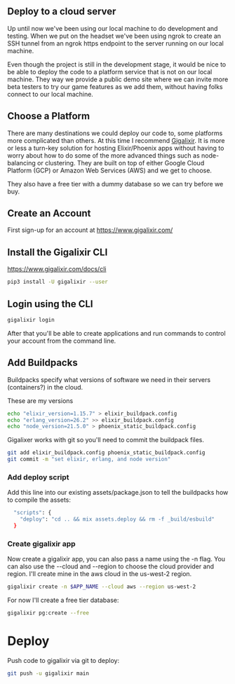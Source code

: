 ## Deploy to a cloud server

Up until now we've been using our local machine to do development and testing.  When we put on the headset we've been using ngrok to create an SSH tunnel from an ngrok https endpoint to the server running on our local machine.

Even though the project is still in the development stage, it would be nice to be able to deploy the code to a platform service that is not on our local machine.  They way we provide a public demo site where we can invite more beta testers to try our game features as we add them, without having folks connect to our local machine.

## Choose a Platform

There are many destinations we could deploy our code to, some platforms more complicated than others.  At this time I recommend [Gigalixir](https://www.gigalixir.com/).  It is more or less a turn-key solution for hosting Elixir/Phoenix apps without having to worry about how to do some of the more advanced things such as node-balancing or clustering.  They are built on top of either Google Cloud Platform (GCP) or Amazon Web Services (AWS) and we get to choose.

They also have a free tier with a dummy database so we can try before we buy.  

## Create an Account

First sign-up for an account at https://www.gigalixir.com/

## Install the Gigalixir CLI

https://www.gigalixir.com/docs/cli

```bash
pip3 install -U gigalixir --user
```

## Login using the CLI

```bash
gigalixir login
```

After that you'll be able to create applications and run commands to control your account from the command line.

## Add Buildpacks

Buildpacks specify what versions of software we need in their servers (containers?) in the cloud.

These are my versions

```bash
echo "elixir_version=1.15.7" > elixir_buildpack.config
echo "erlang_version=26.2" >> elixir_buildpack.config
echo "node_version=21.5.0" > phoenix_static_buildpack.config
```

Gigalixer works with git so you'll need to commit the buildpack files.

```bash
git add elixir_buildpack.config phoenix_static_buildpack.config
git commit -m "set elixir, erlang, and node version"
```

### Add deploy script

Add this line into our existing assets/package.json to tell the buildpacks how to compile the assets:

```bash
  "scripts": {
    "deploy": "cd .. && mix assets.deploy && rm -f _build/esbuild"
  }
```

### Create gigalixir app

Now create a gigalixir app, you can also pass a name using the -n flag.  You can also use the --cloud and --region to choose the cloud provider and region.  I'll create mine in the aws cloud in the us-west-2 region.

```bash
gigalixir create -n $APP_NAME --cloud aws --region us-west-2
```

For now I'll create a free tier database:

```bash
gigalixir pg:create --free
```

# Deploy

Push code to gigalixir via git to deploy:

```bash
git push -u gigalixir main
```